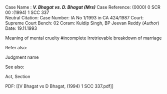 Case Name : ***V. Bhagat vs. D. Bhagat (Mrs)***
Case Reference: (0000) 0 SCR 00 :(1994) 1 SCC 337  
Neutral Citation:
Case Number: IA No 1/1993 in CA 424/1987
Court: Supreme Court
Bench: 02
Coram: Kuldip Singh, BP Jeevan Reddy (*Author*)
Date: 19.11.1993

Meaning of mental cruelty #incomplete 
Irretrievable breakdown of marriage

Refer also:

Judgment name

See also:
 
Act, Section

PDF:
[[V Bhagat vs D Bhagat, (1994) 1 SCC 337.pdf]]